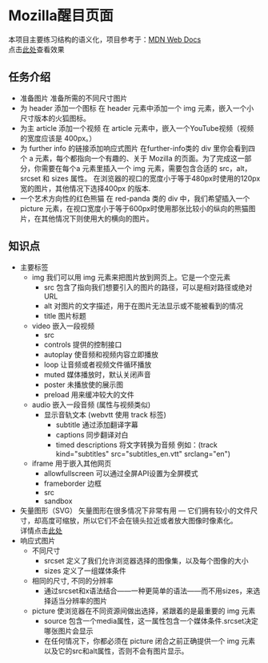 # Mozilla醒目页面

本项目主要练习结构的语义化，项目参考于：[MDN Web Docs](https://developer.mozilla.org/zh-CN/docs/Learn/HTML/Multimedia_and_embedding/Mozilla_splash_page)<br>
点击[此处](https://15515179583.github.io/MDN/test3/index.html)查看效果

## 任务介绍

- 准备图片
    准备所需的不同尺寸图片
- 为 header 添加一个图标
    在 header 元素中添加一个 img 元素，嵌入一个小尺寸版本的火狐图标。
- 为主 article 添加一个视频
    在 article 元素中，嵌入一个YouTube视频（视频的宽度应该是 400px。）
- 为 further info 的链接添加响应式图片
    在further-info类的 div 里你会看到四个 a 元素，每个都指向一个有趣的、关于 Mozilla 的页面。为了完成这一部分，你需要在每个a 元素里插入一个 img 元素，需要包含合适的 src，alt，srcset 和 sizes 属性。
    在浏览器的视口的宽度小于等于480px时使用的120px宽的图片，其他情况下选择400px 的版本.
- 一个艺术方向性的红色熊猫
    在 red-panda 类的 div 中，我们希望插入一个 picture 元素，在视口宽度小于等于600px时使用那张比较小的纵向的熊猫图片，在其他情况下则使用大的横向的图片。

## 知识点

- 主要标签
  - img 我们可以用 img 元素来把图片放到网页上。它是一个空元素
    - src 包含了指向我们想要引入的图片的路径，可以是相对路径或绝对URL
    - alt 对图片的文字描述，用于在图片无法显示或不能被看到的情况
    - title 图片标题
  - video 嵌入一段视频
    - src
    - controls 提供的控制接口
    - autoplay 使音频和视频内容立即播放
    - loop 让音频或者视频文件循环播放
    - muted 媒体播放时，默认关闭声音
    - poster 未播放使的展示图
    - preload 用来缓冲较大的文件
  - audio 嵌入一段音频 (属性与视频类似)
    - 显示音轨文本 (webvtt 使用 track 标签)
      - subtitle 通过添加翻译字幕
      - captions 同步翻译对白
      - timed descriptions 将文字转换为音频
      例如：(track kind="subtitles" src="subtitles_en.vtt" srclang="en")
  - iframe 用于嵌入其他网页
    - allowfullscreen 可以通过全屏API设置为全屏模式
    - frameborder 边框
    - src 
    - sandbox
- 矢量图形（SVG）
  矢量图形在很多情况下非常有用 — 它们拥有较小的文件尺寸，却高度可缩放，所以它们不会在镜头拉近或者放大图像时像素化。<br>
  详情点击[此处](https://developer.mozilla.org/zh-CN/docs/Learn/HTML/Multimedia_and_embedding/Adding_vector_graphics_to_the_Web)
- 响应式图片
  - 不同尺寸
    - srcset 定义了我们允许浏览器选择的图像集，以及每个图像的大小
    - sizes 定义了一组媒体条件
  - 相同的尺寸, 不同的分辨率
    - 通过srcset和x语法结合——一种更简单的语法——而不用sizes，来选择适当分辨率的图片
  - picture 使浏览器在不同资源间做出选择，紧跟着的是最重要的 img 元素
    - source 包含一个media属性，这一属性包含一个媒体条件.srcset决定哪张图片会显示
    - 在任何情况下，你都必须在 picture 闭合之前正确提供一个 img 元素以及它的src和alt属性，否则不会有图片显示。